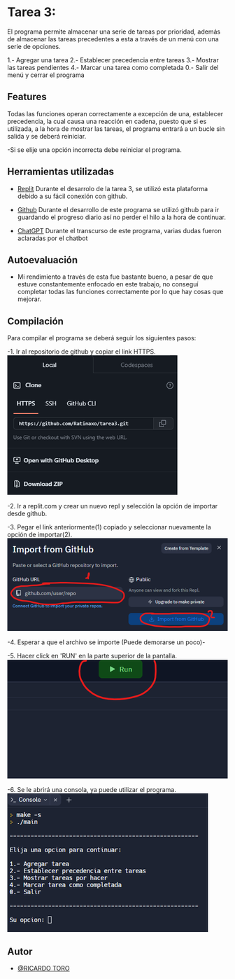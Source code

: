 # Tarea 3:

El programa permite almacenar una serie de tareas por prioridad, además de almacenar las tareas precedentes a esta a través de un menú con una serie de opciones.

1.- Agregar una tarea
2.- Establecer precedencia entre tareas
3.- Mostrar las tareas pendientes
4.- Marcar una tarea como completada
0.- Salir del menú y cerrar el programa



## Features

Todas las funciones operan correctamente a excepción de una, establecer precedencia, la cual causa una reacción en cadena, puesto que si es utilizada, a la hora de mostrar las tareas, el programa entrará a un bucle sin salida y se deberá reiniciar.

-Si se elije una opción incorrecta debe reiniciar el programa.



## Herramientas utilizadas

- [Replit](replit.com)
  Durante el desarrolo de la tarea 3, se utilizó esta plataforma debido a su fácil conexión con github.

- [Github](github.com)
  Durante el desarrollo de este programa se utilizó github para ir guardando el progreso diario así no perder el hilo a la hora de continuar.

- [ChatGPT](chat.openai.com)
  Durante el transcurso de este programa, varias dudas fueron aclaradas por el chatbot



## Autoevaluación
- Mi rendimiento a través de esta fue bastante bueno, a pesar de que estuve constantemente enfocado en este trabajo, no conseguí completar todas las funciones correctamente por lo que hay cosas que mejorar.



## Compilación
Para compilar el programa se deberá seguir los siguientes pasos:

-1. Ir al repositorio de github y copiar el link HTTPS.
![image](image.png)


-2. Ir a replit.com y crear un nuevo repl y selección la opción de importar desde github.

-3. Pegar el link anteriormente(1) copiado y seleccionar nuevamente la opción de importar(2).
![image](image_2.png)


-4. Esperar a que el archivo se importe (Puede demorarse un poco)-

-5. Hacer click en 'RUN' en la parte superior de la pantalla.
![image](image_3.png)


-6. Se le abrirá una consola, ya puede utilizar el programa.
![image](image_4.png)


## Autor
- [@RICARDO TORO](https://github.com/Ratinaxo)
